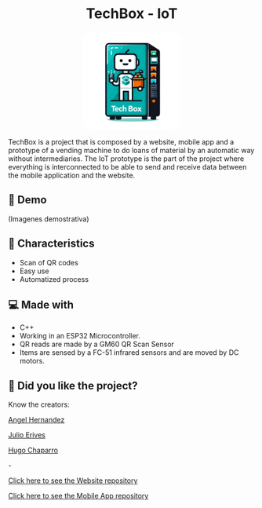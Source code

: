 <h1 align="center" id="title">TechBox - IoT</h1>

<p align="center"> <img src="https://raw.githubusercontent.com/Hgdv11/TechBox/main/assets/logo-nobg.png" width="200" style="border-radius: 20px;" alt="project-image" /> </p>

<p id="description">TechBox is a project that is composed by a website, mobile app and a prototype of a vending machine to do loans of material by an automatic way without intermediaries. The IoT prototype is the part of the project where everything is interconnected to be able to send and receive data between the mobile application and the website.</p>

<h2>🚀 Demo</h2>

(Imagenes demostrativa)

<h2>🧐 Characteristics</h2>

* Scan of QR codes
* Easy use
* Automatized process
  
<h2>💻 Made with</h2>

*  C++
*  Working in an ESP32 Microcontroller.
*  QR reads are made by a GM60 QR Scan Sensor
*  Items are sensed by a FC-51 infrared sensors and are moved by DC motors.

<h2>💖 Did you like the project?</h2>

<p> Know the creators:</p>
<p><a href="https://github.com/aahpichardo">Angel Hernandez<a></p>
<p><a href="https://github.com/julioerives">Julio Erives<a></p> 
<p><a href="https://github.com/Hgdv11">Hugo Chaparro<a></p>
<p>-</p>

<p><a href="https://github.com/julioerives/" target="_blank">Click here to see the Website repository</a><p>
<p><a href="https://github.com/Hgdv11/TechBox" target="_blank">Click here to see the Mobile App repository</a><p>
